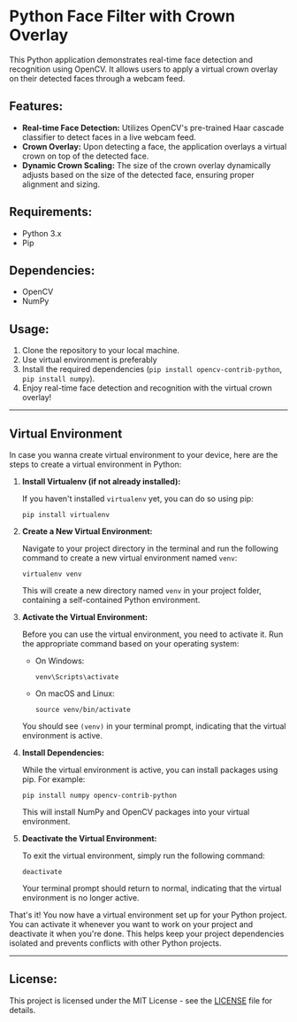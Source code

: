 # Python Face Filter with Crown Overlay

This Python application demonstrates real-time face detection and recognition using OpenCV. It allows users to apply a virtual crown overlay on their detected faces through a webcam feed.

## Features:
- **Real-time Face Detection:** Utilizes OpenCV's pre-trained Haar cascade classifier to detect faces in a live webcam feed.
- **Crown Overlay:** Upon detecting a face, the application overlays a virtual crown on top of the detected face.
- **Dynamic Crown Scaling:** The size of the crown overlay dynamically adjusts based on the size of the detected face, ensuring proper alignment and sizing.

## Requirements:
- Python 3.x
- Pip

## Dependencies:
- OpenCV
- NumPy

## Usage:
1. Clone the repository to your local machine.
2. Use virtual environment is preferably 
3. Install the required dependencies (`pip install opencv-contrib-python`, `pip install numpy`).
4. Enjoy real-time face detection and recognition with the virtual crown overlay!

---
## Virtual Environment
In case you wanna create virtual environment to your device,
here are the steps to create a virtual environment in Python:

1. **Install Virtualenv (if not already installed):**
   
   If you haven't installed `virtualenv` yet, you can do so using pip:
   ```
   pip install virtualenv
   ```

2. **Create a New Virtual Environment:**

   Navigate to your project directory in the terminal and run the following command to create a new virtual environment named `venv`:
   ```
   virtualenv venv
   ```

   This will create a new directory named `venv` in your project folder, containing a self-contained Python environment.

3. **Activate the Virtual Environment:**

   Before you can use the virtual environment, you need to activate it. Run the appropriate command based on your operating system:

   - On Windows:
     ```
     venv\Scripts\activate
     ```

   - On macOS and Linux:
     ```
     source venv/bin/activate
     ```

   You should see `(venv)` in your terminal prompt, indicating that the virtual environment is active.

4. **Install Dependencies:**

   While the virtual environment is active, you can install packages using pip. For example:
   ```
   pip install numpy opencv-contrib-python
   ```

   This will install NumPy and OpenCV packages into your virtual environment.

5. **Deactivate the Virtual Environment:**

   To exit the virtual environment, simply run the following command:
   ```
   deactivate
   ```

   Your terminal prompt should return to normal, indicating that the virtual environment is no longer active.

That's it! You now have a virtual environment set up for your Python project. You can activate it whenever you want to work on your project and deactivate it when you're done. This helps keep your project dependencies isolated and prevents conflicts with other Python projects.

---

## License:
This project is licensed under the MIT License - see the [LICENSE](LICENSE) file for details.

